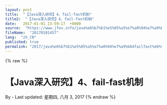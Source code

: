 ```yaml
---
layout: post
title:  "【Java深入研究】4、fail-fast机制"
title2:  "【Java深入研究】4、fail-fast机制"
date:   2017-01-01 23:59:17  +0800
source:  "https://www.jfox.info/java%e6%b7%b1%e5%85%a5%e7%a0%94%e7%a9%b64failfast%e6%9c%ba%e5%88%b6.html"
fileName:  "20170101457"
lang:  "zh_CN"
published: true
permalink: "2017/java%e6%b7%b1%e5%85%a5%e7%a0%94%e7%a9%b64failfast%e6%9c%ba%e5%88%b6.html"
---
```

{% raw %}
# 【Java深入研究】4、fail-fast机制 

By  - Last updated: 星期四, 八月 3, 2017
{% endraw %}